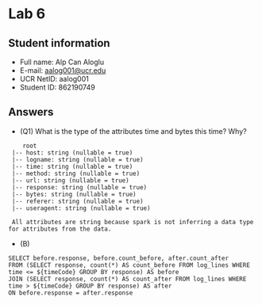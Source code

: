 # Lab 6

## Student information
* Full name: Alp Can Aloglu
* E-mail: aalog001@ucr.edu
* UCR NetID: aalog001
* Student ID: 862190749

## Answers

* (Q1) What is the type of the attributes time and bytes this time? Why?

```text
    root
 |-- host: string (nullable = true)
 |-- logname: string (nullable = true)
 |-- time: string (nullable = true)
 |-- method: string (nullable = true)
 |-- url: string (nullable = true)
 |-- response: string (nullable = true)
 |-- bytes: string (nullable = true)
 |-- referer: string (nullable = true)
 |-- useragent: string (nullable = true)
 
 All attributes are string because spark is not inferring a data type for attributes from the data.
```

* (B)

```text
SELECT before.response, before.count_before, after.count_after 
FROM (SELECT response, count(*) AS count_before FROM log_lines WHERE time <= ${timeCode} GROUP BY response) AS before 
JOIN (SELECT response, count(*) AS count_after FROM log_lines WHERE time > ${timeCode} GROUP BY response) AS after 
ON before.response = after.response
```
